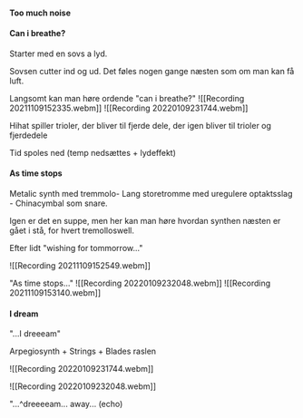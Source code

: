 


#### Too much noise

#### Can i breathe?
Starter med en sovs a lyd.

Sovsen cutter ind og ud. Det føles nogen gange næsten som om man kan få luft.

Langsomt kan man høre ordende "can i breathe?"
![[Recording 20211109152335.webm]]
![[Recording 20220109231744.webm]]

Hihat spiller trioler, der bliver til fjerde dele, der igen bliver til trioler og fjerdedele

Tid spoles ned (temp nedsættes + lydeffekt)

#### As time stops
Metalic synth med tremmolo- Lang storetromme med uregulere optaktsslag - Chinacymbal som snare.

Igen er det en suppe, men her kan man høre hvordan synthen næsten er gået i stå, for hvert tremolloswell. 

Efter lidt "wishing for tommorrow..."

![[Recording 20211109152549.webm]]

"As time stops..."
![[Recording 20220109232048.webm]]
![[Recording 20211109153140.webm]]

#### I dream
"...I dreeeam"

Arpegiosynth + Strings + Blades raslen 


![[Recording 20220109231744.webm]]

![[Recording 20220109232048.webm]]

"...^dreeeeam... away... (echo)